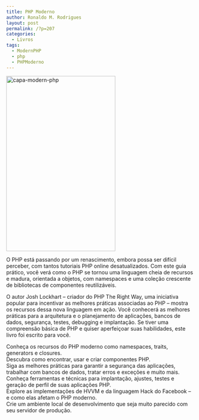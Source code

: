 ```yaml
---
title: PHP Moderno
author: Ronaldo M. Rodrigues
layout: post
permalink: /?p=207
categories:
  - Livros
tags:
  - ModernPHP
  - php
  - PHPModerno
---
```

<img class="wp-image-208 alignleft" src="http://www.phpsc.com.br/wp-content/uploads/2015/09/capa-modern-php.jpg" alt="capa-modern-php" width="291" height="467" />

O PHP está passando por um renascimento, embora possa ser difícil perceber, com tantos tutoriais PHP online desatualizados. Com este guia prático, você verá como o PHP se tornou uma linguagem cheia de recursos e madura, orientada a objetos, com namespaces e uma coleção crescente de bibliotecas de componentes reutilizáveis.

O autor Josh Lockhart – criador do PHP The Right Way, uma iniciativa popular para incentivar as melhores práticas associadas ao PHP – mostra os recursos dessa nova linguagem em ação. Você conhecerá as melhores práticas para a arquitetura e o planejamento de aplicações, bancos de dados, segurança, testes, debugging e implantação. Se tiver uma compreensão básica de PHP e quiser aperfeiçoar suas habilidades, este livro foi escrito para você.

Conheça os recursos do PHP moderno como namespaces, traits, generators e closures.  
Descubra como encontrar, usar e criar componentes PHP.  
Siga as melhores práticas para garantir a segurança das aplicações, trabalhar com bancos de dados, tratar erros e exceções e muito mais.  
Conheça ferramentas e técnicas para implantação, ajustes, testes e geração de perfil de suas aplicações PHP.  
Explore as implementações de HVVM e da linguagem Hack do Facebook – e como elas afetam o PHP moderno.  
Crie um ambiente local de desenvolvimento que seja muito parecido com seu servidor de produção.